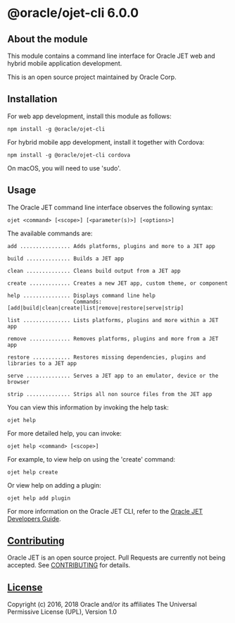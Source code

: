 # @oracle/ojet-cli 6.0.0

## About the module
This module contains a command line interface for Oracle JET web and hybrid mobile application development.

This is an open source project maintained by Oracle Corp.

## Installation
For web app development, install this module as follows:
```
npm install -g @oracle/ojet-cli
```

For hybrid mobile app development, install it together with Cordova:
```
npm install -g @oracle/ojet-cli cordova
```

On macOS, you will need to use 'sudo'.

## Usage
The Oracle JET command line interface observes the following syntax:
```
ojet <command> [<scope>] [<parameter(s)>] [<options>]
```
The available commands are:
```
add ................ Adds platforms, plugins and more to a JET app

build .............. Builds a JET app

clean .............. Cleans build output from a JET app

create ............. Creates a new JET app, custom theme, or component

help ............... Displays command line help
                     Commands: [add|build|clean|create|list|remove|restore|serve|strip]

list ............... Lists platforms, plugins and more within a JET app

remove ............. Removes platforms, plugins and more from a JET app

restore ............ Restores missing dependencies, plugins and libraries to a JET app

serve .............. Serves a JET app to an emulator, device or the browser

strip .............. Strips all non source files from the JET app

```
You can view this information by invoking the help task:
```
ojet help
```
For more detailed help, you can invoke:
```
ojet help <command> [<scope>]
```
For example, to view help on using the 'create' command:
```
ojet help create
```
Or view help on adding a plugin:
```
ojet help add plugin
```

For more information on the Oracle JET CLI, refer to the [Oracle JET Developers Guide](http://www.oracle.com/pls/topic/lookup?ctx=jet600&id=homepage).

## [Contributing](https://github.com/oracle/ojet-cli/tree/master/CONTRIBUTING.md)
Oracle JET is an open source project.  Pull Requests are currently not being accepted. See [CONTRIBUTING](https://github.com/oracle/ojet-cli/tree/master/CONTRIBUTING.md) for details.

## [License](https://github.com/oracle/ojet-cli/tree/master/LICENSE.md)
Copyright (c) 2016, 2018 Oracle and/or its affiliates The Universal Permissive License (UPL), Version 1.0

